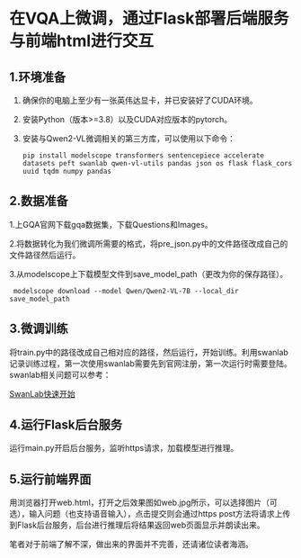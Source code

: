 # 在VQA上微调，通过Flask部署后端服务与前端html进行交互

## 1.环境准备

1. 确保你的电脑上至少有一张英伟达显卡，并已安装好了CUDA环境。
2. 安装Python（版本>=3.8）以及CUDA对应版本的pytorch。
3. 安装与Qwen2-VL微调相关的第三方库，可以使用以下命令：

   ```
   pip install modelscope transformers sentencepiece accelerate datasets peft swanlab qwen-vl-utils pandas json os flask flask_cors uuid tqdm numpy pandas
   ```

## 2.数据准备

1.上GQA官网下载gqa数据集，下载Questions和Images。

2.将数据转化为我们微调所需要的格式，将pre_json.py中的文件路径改成自己的文件路径然后运行。

3.从modelscope上下载模型文件到save_model_path（更改为你的保存路径）。

```
 modelscope download --model Qwen/Qwen2-VL-7B --local_dir save_model_path
```

## 3.微调训练

将train.py中的路径改成自己相对应的路径，然后运行，开始训练。利用swanlab记录训练过程，第一次使用swanlab需要先到官网注册，第一次运行时需要登陆。swanlab相关问题可以参考：

[SwanLab快速开始](https://docs.swanlab.cn/guide_cloud/general/quick-start.html)

## 4.运行Flask后台服务

运行main.py开启后台服务，监听https请求，加载模型进行推理。

## 5.运行前端界面

用浏览器打开web.html，打开之后效果图如web.jpg所示，可以选择图片（可选），输入问题（也支持语音输入），点击提交则会通过https post方法将请求上传到Flask后台服务，后台进行推理后将结果返回web页面显示并朗读出来。

笔者对于前端了解不深，做出来的界面并不完善，还请诸位读者海涵。
